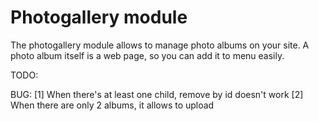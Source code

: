 Photogallery module
===================

The photogallery module allows to manage photo albums on your site. 
A photo album itself is a web page, so you can add it to menu easily.


TODO:
 
 BUG:
 [1] When there's at least one child, remove by id doesn't work
 [2] When there are only 2 albums, it allows to upload
 